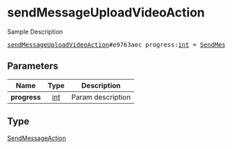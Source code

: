 # sendMessageUploadVideoAction

Sample Description

<pre>
<a href="../constructor/sendMessageUploadVideoAction.md">sendMessageUploadVideoAction</a>#e9763aec progress:<a href="../type/int.md">int</a> = <a href="../type/SendMessageAction.md">SendMessageAction</a>;</pre>
## Parameters

| Name | Type | Description |
|------|:----:|-------------|
| **progress** | <a href="../type/int.md">int</a> | Param description |

## Type

<a href="../type/SendMessageAction.md">SendMessageAction</a>
